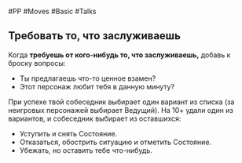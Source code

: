 #PP #Moves #Basic #Talks 

## Требовать то, что заслуживаешь

Когда **требуешь от кого-нибудь то, что заслуживаешь,** добавь к броску вопросы:
- Ты предлагаешь что-то ценное взамен?
- Этот персонаж любит тебя в данную минуту?

При успехе твой собеседник выбирает один вариант из списка (за неигровых персонажей выбирает Ведущий).
На 10+ удали один из вариантов, и собеседник выбирает из оставшихся:
- Уступить и снять Состояние.
- Отказаться, обострить ситуацию и отметить Состояние.
- Убежать, но оставить тебе что-нибудь.